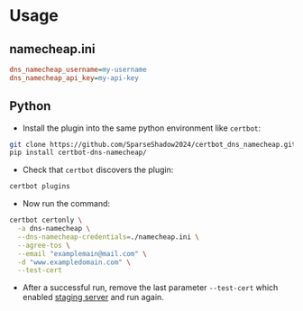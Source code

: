 # Usage

## namecheap.ini
```ini
dns_namecheap_username=my-username
dns_namecheap_api_key=my-api-key
```

## Python

* Install the plugin into the same python environment like `certbot`:
```sh
git clone https://github.com/SparseShadow2024/certbot_dns_namecheap.git
pip install certbot-dns-namecheap/
```

* Check that `certbot` discovers the plugin:
```sh
certbot plugins
```

* Now run the command:
```sh
certbot certonly \
  -a dns-namecheap \
  --dns-namecheap-credentials=./namecheap.ini \
  --agree-tos \
  --email "examplemain@mail.com" \
  -d "www.exampledomain.com" \
  --test-cert
```

* After a successful run, remove the last parameter `--test-cert` which enabled [staging server](https://letsencrypt.org/docs/staging-environment/) and run again.